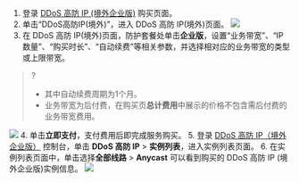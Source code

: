 1. 登录 [DDoS 高防 IP (境外企业版)](https://buy.cloud.tencent.com/antiddos#/advanced-intl)  购买页面。
2. 单击“DDoS高防IP(境外)”，进入 DDoS 高防 IP(境外)页面。
![](https://qcloudimg.tencent-cloud.cn/raw/6fb6fc15eadac089da5bc5e1475699d4.png)
3. 在 DDoS 高防 IP(境外)页面，防护套餐处单击**企业版**，设置“业务带宽”、“IP 数量”、“购买时长”、“自动续费”等相关参数，并选择相对应的业务带宽的类型或上限带宽。
>?
>- 其中自动续费周期为1个月。
>- 业务带宽为后付费，在购买页**总计费用**中展示的价格不包含需后付费的业务带宽费用。
>
![](https://qcloudimg.tencent-cloud.cn/raw/052c51ba6cb80dea037bf0fe2ca1060b.png)
4. 单击**立即支付**，支付费用后即完成服务购买。
5. 登录 [DDoS 高防 IP（境外企业版）](https://console.cloud.tencent.com/ddos/ddos-basic) 控制台，单击 **DDoS 高防 IP**  >  **实例列表**，进入实例列表页面。
6. 在实例列表页面中，单击选择**全部线路** > **Anycast** 可以看到购买的 DDoS 高防 IP (境外企业版)实例信息。
![](https://main.qcloudimg.com/raw/44fa02eaefd8d1f38edfab478a50ee86.png)
